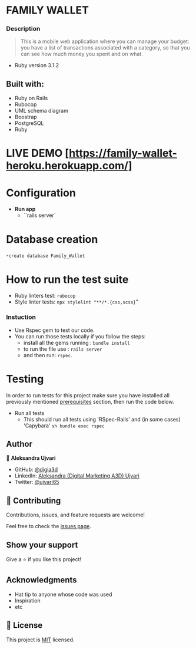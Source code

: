 # FAMILY WALLET

### Description

> This is a mobile web application where you can manage your budget: you have a list of transactions associated with a category, so that you can see how much money you spent and on what.

* Ruby version 3.1.2

## Built with:

- Ruby on Rails
- Rubocop
- UML schema diagram
- Boostrap
- PostgreSQL
- Ruby

# LIVE DEMO [https://family-wallet-heroku.herokuapp.com/]


# Configuration
- **Run app**
  - ``rails server`

# Database creation
-``create database Family_Wallet``

# How to run the test suite
- Ruby linters test: ``rubocop``
- Style linter tests: ``npx stylelint "**/*.{css,scss}``"
### Instuction
- Use Rspec gem to test our code.
- You can run those tests locally if you follow the steps:
    - install all the gems running : ``bundle install``
    - to run the file use : ``rails server``
    - and then run: ``rspec``.

# Testing
In order to run tests for this project make sure you have installed all previously mentioned [prerequisites](#prerequisites) section, then run the code below.

- Run all tests
  - This should run all tests using 'RSpec-Rails' and (in some cases) 'Capybara'
  ```sh bundle exec rspec```


## Author

👤 **Aleksandra Ujvari**

- GitHub: [@digia3d](https://github.com/digia3d)
- LinkedIn: [Aleksandra (Digital Marketing A3D) Ujvari](https://www.linkedin.com/in/aleksandra-ujvari-85235a210/) 
- Twitter: [@ujvari65](https://twitter.com/ujvari65)

## 🤝 Contributing
Contributions, issues, and feature requests are welcome!


Feel free to check the [issues page](https://github.com/digia3d/Family-Wallet/issues).

## Show your support

Give a ⭐️ if you like this project!

## Acknowledgments

- Hat tip to anyone whose code was used
- Inspiration
- etc

## 📝 License

This project is [MIT](./MIT.md) licensed.

